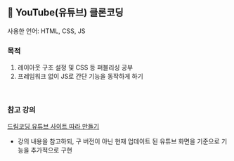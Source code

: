## 🎥 YouTube(유튜브) 클론코딩
사용한 언어: HTML, CSS, JS

### 목적
1) 레이아웃 구조 설정 및 CSS 등 퍼블리싱 공부
2) 프레임워크 없이 JS로 간단 기능을 동작하게 하기

<br/>

### 참고 강의
[드림코딩 유튜브 사이트 따라 만들기](https://www.youtube.com/watch?v=67stn7Pu7s4&t=151s)
- 강의 내용을 참고하되, 구 버전이 아닌 현재 업데이트 된 유튜브 화면을 기준으로 기능을 추가적으로 구현
